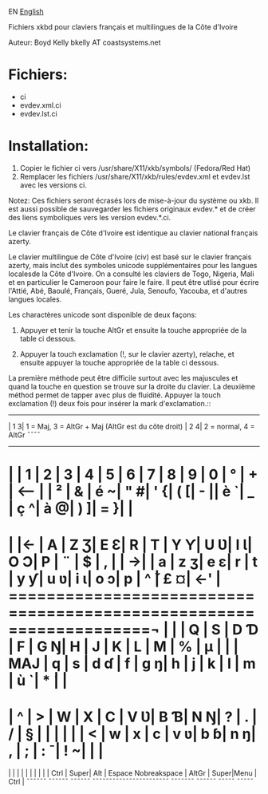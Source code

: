 EN [English](https://github.com/boydkelly/ci/blob/master/README.md)

Fichiers xkbd pour claviers français et multilingues de la Côte d'Ivoire

Auteur: Boyd Kelly bkelly AT coastsystems.net 

# Fichiers:
* ci
* evdev.xml.ci
* evdev.lst.ci

# Installation:
1. Copier le fichier ci vers /usr/share/X11/xkb/symbols/ (Fedora/Red Hat)
2. Remplacer les fichiers /usr/share/X11/xkb/rules/evdev.xml et evdev.lst avec les versions ci.

Notez:  Ces fichiers seront écrasés lors de mise-à-jour du système ou xkb. Il est aussi possible de sauvegarder les fichiers originaux evdev.* et de créer des liens symboliques vers les version evdev.*.ci.

Le clavier français de Côte d'Ivoire est identique au clavier national français azerty.

Le clavier multilingue de Côte d'Ivoire (civ) est basé sur le clavier français azerty, mais inclut des symboles unicode supplémentaires pour les langues localesde la Côte d'Ivoire.  On a consulté les claviers de Togo, Nigeria, Mali et en particulier le Cameroon pour faire le faire.  Il peut être utlisé pour écrire l'Attié, Abé, Baoulé, Français, Gueré, Jula, Senoufo, Yacouba, et d'autres langues locales.

Les charactères unicode sont disponible de deux façons:

1. Appuyer et tenir la touche AltGr et ensuite la touche appropriée de la table ci dessous.

2. Appuyer la touch exclamation (!, sur le clavier azerty), relache, et ensuite appuyer la touche appropriée de la table ci dessous.

La première méthode peut être difficile surtout avec les majuscules et quand la touche en question se trouve sur la droite du clavier.  La deuxième méthod permet de tapper avec plus de fluidité.  Appuyer la touch exclamation (!) deux fois pour insérer la mark d'exclamation.::

  ____                                    
 | 1 3| 1 = Maj,  3 = AltGr + Maj    (AltGr est du côte droit)
 | 2 4| 2 = normal, 4 = AltGr
  ¯¯¯¯                                  
  ____ ____ ____ ____ ____ ____ ____ ____ ____ ____ ____ ____ ____ _______
 |    | 1  | 2  | 3  | 4  | 5  | 6  | 7  | 8  | 9  | 0  | °  | +  | <--   |
 | ²  | &  | é ~| " #| ' {| ( [| - || è `| _ \| ç ^| à @| ) ]| = }|       |
  ========================================================================
 | |<-  | A  | Z Ʒ| E Ɛ| R  | T  | Y Ƴ| U Ʋ| I Ɩ| O Ɔ| P  | ¨  | $  |   , |
 |  ->| | a  | z ʒ| e ɛ| r  | t  | y ƴ| u ʋ| i ɩ| o ɔ| p  | ^  ̌| £ ¤| <-' |
  ===================================================================¬    |
 |       | Q  | S  | D Ɗ | F  | G Ŋ| H  | J  | K  | L  | M  | %  | µ  |   |
 | MAJ   | q  | s  | d ɗ | f  | g ŋ| h  | j  | k  | l  | m  | ù `| *  ́|   |
  ========================================================================
 | ^   | >  | W  | X  | C  | V Ʋ| B Ɓ| N Ŋ| ?  | .  | /  | §  |     |     |
 | |   | <  | w  | x  | c  | v ʋ| b ɓ| n ŋ| ,  | ;  | : ¯| ! ~|     |     |
  ========================================================================
 |      |      |      |                       |       |      |     |      |
 | Ctrl | Super| Alt  | Espace   Nobreakspace | AltGr | Super|Menu | Ctrl |
  ¯¯¯¯¯¯ ¯¯¯¯¯¯ ¯¯¯¯¯¯ ¯¯¯¯¯¯¯¯¯¯¯¯¯¯¯¯¯¯¯¯¯¯¯ ¯¯¯¯¯¯¯ ¯¯¯¯¯¯ ¯¯¯¯¯ ¯¯¯¯¯

